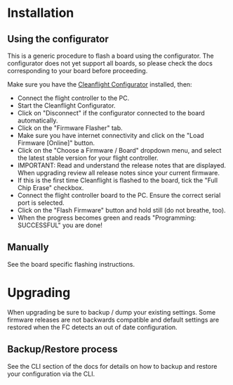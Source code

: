 # Installation

## Using the configurator
This is a generic procedure to flash a board using the configurator. The configurator does not yet support all boards, so please check the docs corresponding to your board before proceeding.

Make sure you have the [Cleanflight Configurator](https://github.com/cleanflight/cleanflight-configurator) installed, then:

* Connect the flight controller to the PC.
* Start the Cleanflight Configurator.
* Click on "Disconnect" if the configurator connected to the board automatically.
* Click on the "Firmware Flasher" tab.
* Make sure you have internet connectivity and click on the "Load Firmware [Online]" button.
* Click on the "Choose a Firmware / Board" dropdown menu, and select the latest stable version for your flight controller.
* IMPORTANT: Read and understand the release notes that are displayed.  When upgrading review all release notes since your current firmware.
* If this is the first time Cleanflight is flashed to the board, tick the "Full Chip Erase" checkbox.
* Connect the flight controller board to the PC.  Ensure the correct serial port is selected.
* Click on the "Flash Firmware" button and hold still (do not breathe, too).
* When the progress becomes green and reads "Programming: SUCCESSFUL" you are done!

## Manually

See the board specific flashing instructions.

# Upgrading

When upgrading be sure to backup / dump your existing settings.  Some firmware releases are not backwards compatible and default settings are restored when the FC detects an out of date configuration.

## Backup/Restore process

See the CLI section of the docs for details on how to backup and restore your configuration via the CLI.
